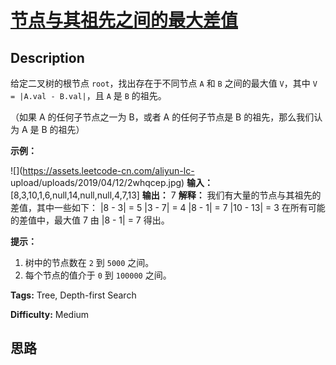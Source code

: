 # [节点与其祖先之间的最大差值][title]

## Description

给定二叉树的根节点 `root`，找出存在于不同节点 `A` 和 `B` 之间的最大值 `V`，其中 `V = |A.val - B.val|`，且 `A`
是 `B` 的祖先。

（如果 A 的任何子节点之一为 B，或者 A 的任何子节点是 B 的祖先，那么我们认为 A 是 B 的祖先）



**示例：**

![](https://assets.leetcode-cn.com/aliyun-lc-
upload/uploads/2019/04/12/2whqcep.jpg)
            **输入：** [8,3,10,1,6,null,14,null,null,4,7,13]    **输出：** 7    **解释：**    我们有大量的节点与其祖先的差值，其中一些如下：    |8 - 3| = 5    |3 - 7| = 4    |8 - 1| = 7    |10 - 13| = 3    在所有可能的差值中，最大值 7 由 |8 - 1| = 7 得出。    



**提示：**

  1. 树中的节点数在 `2` 到 `5000` 之间。
  2. 每个节点的值介于 `0` 到 `100000` 之间。


**Tags:** Tree, Depth-first Search

**Difficulty:** Medium

## 思路

[title]: https://leetcode-cn.com/problems/maximum-difference-between-node-and-ancestor
